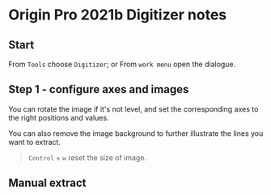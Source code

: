 # Origin Pro 2021b Digitizer notes

## Start

From `Tools` choose `Digitizer`;
or
From `work menu` open the dialogue.

## Step 1 - configure axes and images

You can rotate the image if it's not level, and set the corresponding axes to the right positions and values.

You can also remove the image background to further illustrate the lines you want to extract.

> `Control` + `w` reset the size of image.

## Manual extract
